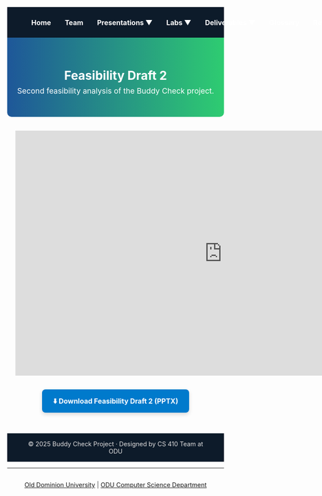 <style>
.navbar {
  display: flex;
  align-items: center;
  justify-content: flex-start;    
  flex-wrap: nowrap;
  background-color: #0d1b2a;
  padding: 1rem 2.5rem;           
  font-size: 1rem;
                    
}

.navbar a, .dropdown > span {
  color: #ffffff;
  text-decoration: none;
  padding: 0.6rem 1rem;
  border-radius: 5px;
  font-weight: bold;
  white-space: nowrap;
}

.navbar a:hover, .dropdown:hover > span {
  background-color: #1e5799;
}

.dropdown {
  position: relative;
  display: inline-block;
}

.dropdown-content {
  display: none;
  position: absolute;
  background-color: white;
  min-width: 200px;
  box-shadow: 0 4px 6px rgba(0,0,0,0.15);
  z-index: 10;
  border-radius: 6px;
}

.dropdown-content a {
  color: black;
  padding: 10px 14px;
  display: block;
  text-decoration: none;
}

.dropdown:hover .dropdown-content {
  display: block;
}

  .hero {
    background: linear-gradient(to right, #1e5799, #2ecc71);
    padding: 2rem 1rem;
    text-align: center;
    border-radius: 0 0 10px 10px;
  }

  .hero h1 {
    color: white;
    margin-bottom: 0.5rem;
  }

  .hero p {
    font-size: 1.1rem;
    color: white;
    margin-top: 0;
  }

  .content {
    max-width: 900px;
    margin: 2rem auto;
    padding: 0 1.2rem;
    line-height: 1.7;
  }

  .footer {
    background-color: #0d1b2a;
    color: #e0e0e0;
    padding: 1rem 2rem;
    text-align: center;
    font-size: 0.9rem;
    margin-top: 3rem;
  }

  @media screen and (max-width: 600px) {
    .navbar {
      flex-direction: column;
      gap: 0.5rem;
    }

    .dropdown-content {
      position: static;
      box-shadow: none;
    }
  }

  .download-btn {
  background-color: #007acc;
  color: white;
  padding: 0.85rem 1.6rem;
  border-radius: 8px;
  text-decoration: none;
  font-weight: bold;
  font-size: 1rem;
  display: inline-block;
  transition: background-color 0.3s ease, transform 0.2s ease;
  box-shadow: 0 4px 10px rgba(0, 0, 0, 0.15);
}

.download-btn:hover {
  background-color: #005c99;
  transform: translateY(-2px);
}
</style>

<!-- NAVIGATION BAR -->
<div class="navbar">
  <a href="index.html">Home</a>
  <a href="team.html">Team</a>
  <div class="dropdown">
    <span>Presentations ▼</span>
    <div class="dropdown-content">
      <a href="feasibility-draft-1.html">Feasibility Draft 1</a>
      <a href="feasibility-draft-2.html">Feasibility Draft 2</a>
      <a href="feasibility-draft-3.html">Feasibility Draft 3</a>
      <a href="design-draft-1.html">Design Draft 1</a>
      <a href="design-draft-2.html">Design Draft 2</a>
      <a href="design-draft-3.html">Design Draft 3</a>
    </div>
  </div>
  <div class="dropdown">
    <span>Labs ▼</span>
    <div class="dropdown-content">
      <a href="labs.html">Lab 1 Outline</a>
    </div>
  </div>
  <div class="dropdown">
    <span>Deliverables ▼</span>
    <div class="dropdown-content">
      <a href="deliverables-overview.html">Overview</a>
      <a href="deliverables-process-flow.html">Process Flow</a>
      <a href="deliverables-mfcd.html">MFCD</a>
      <a href="deliverables-risk-matrix.html">Risk Matrix</a>
      <a href="deliverables-competition.html">Competition</a>
    </div>
  </div>
  <a href="glossary.html">Glossary</a>
  <a href="references.html">References</a>
</div>

<!-- HERO HEADER -->
<div class="hero">
  <h1>Feasibility Draft 2</h1>
  <p>Second feasibility analysis of the Buddy Check project.</p>
</div>

<!-- MAIN CONTENT -->
<div class="content">
  <p><iframe src="https://docs.google.com/presentation/d/e/2PACX-1vT9JoQXGtSToKjLOgTPSfT29IVtt7S7wScsznDWXCG0vrG5cRRyNLgzWE4JAAfg9rql1tjiSj-xnF0t/pubembed?start=true&loop=true&delayms=3000" frameborder="0" width="960" height="569" allowfullscreen="true" mozallowfullscreen="true" webkitallowfullscreen="true"></iframe></p>

<div style="text-align: center; margin-top: 2rem;">
  <a href="https://docs.google.com/presentation/d/1BmO0iu5L7p1UXrzCHyQddvEzBTz09p5gBOFI5MHoiBg/edit?usp=sharing" target="_blank" class="download-btn">
  ⬇️ Download Feasibility Draft 2 (PPTX)
</a>
</div>
</div>

<!-- FOOTER -->
<div class="footer">
  © 2025 Buddy Check Project · Designed by CS 410 Team at ODU
</div>

<hr />
<footer style="text-align: center; font-size: 0.9rem; padding: 1rem 0; color: #444;">
  <a href="https://www.odu.edu/" target="_blank">Old Dominion University</a> |
  <a href="https://www.odu.edu/computer-science" target="_blank">ODU Computer Science Department</a>
</footer>

